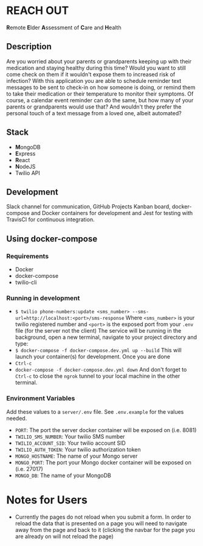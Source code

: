 # REACH OUT
**R**emote **E**lder **A**ssessment of **C**are and **H**ealth 

## Description

Are you worried about your parents or grandparents keeping up with their medication and staying healthy during this time? Would you want to still come check on them if it wouldn't expose them to increased risk of infection? With this application you are able to schedule reminder text messages to be sent to check-in on how someone is doing, or remind them to take their medication or their temperature to monitor their symptoms. Of course, a calendar event reminder can do the same, but how many of your parents or grandparents would use that? And wouldn't they prefer the personal touch of a text message from a loved one, albeit automated?

## Stack

- **M**ongoDB
- **E**xpress
- **R**eact
- **N**odeJS
- Twilio API

## Development

Slack channel for communication, GitHub Projects Kanban board, docker-compose and Docker containers for development and Jest for testing with TravisCI for continuous integration. 

## Using docker-compose

### Requirements

* Docker
* docker-compose
* twilio-cli

### Running in development

* `$ twilio phone-numbers:update <sms_number> --sms-url=http://localhost:<port>/sms-response`
Where `<sms_number>` is your twilio registered number and `<port>` is the exposed port from your `.env` file (for the server not the client)
The service will be running in the background, open a new terminal, navigate to your project directory and type:
* `$ docker-compose -f docker-compose.dev.yml up --build`
This will launch your container(s) for development. Once you are done
* `Ctrl-c`
* `docker-compose -f docker-compose.dev.yml down`
And don't forget to `Ctrl-c` to close the `ngrok` tunnel to your local machine in the other terminal. 

### Environment Variables

Add these values to a `server/.env` file. See `.env.example` for the values needed. 
 - `PORT`: The port the server docker container will be exposed on (i.e. 8081)
 - `TWILIO_SMS_NUMBER`: Your twilio SMS number
 - `TWILIO_ACCOUNT_SID`: Your twilio account SID
 - `TWILIO_AUTH_TOKEN`: Your twilio authorization token
 - `MONGO_HOSTNAME`: The name of your Mongo server
 - `MONGO_PORT`: The port your Mongo docker container will be exposed on (i.e. 27017)
 - `MONGO_DB`: The name of your MongoDB

# Notes for Users

* Currently the pages do not reload when you submit a form. In order to reload the data that is presented on a page you will need to navigate away from the page and back to it (clicking the navbar for the page you are already on will not reload the page)
